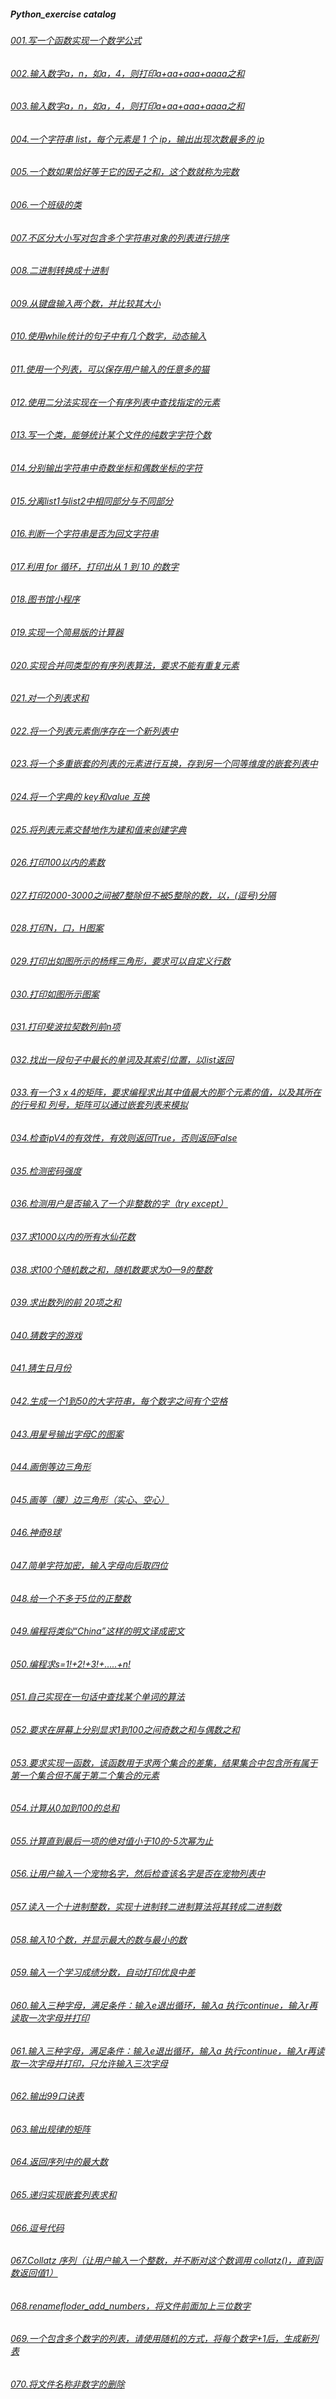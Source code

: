 ##### Python_exercise catalog 

###### [001.写一个函数实现一个数学公式](https://github.com/maohaoyang369/Python_exercise/blob/master/001.py)

###### [002.输入数字a，n，如a，4，则打印a+aa+aaa+aaaa之和](https://github.com/maohaoyang369/Python_exercise/blob/master/002.py)

###### [003.输入数字a，n，如a，4，则打印a+aa+aaa+aaaa之和](https://github.com/maohaoyang369/Python_exercise/blob/master/003.py)

###### [004.一个字符串 list，每个元素是 1 个 ip，输出出现次数最多的 ip](https://github.com/maohaoyang369/Python_exercise/blob/master/004.py)

###### [005.一个数如果恰好等于它的因子之和，这个数就称为完数](https://github.com/maohaoyang369/Python_exercise/blob/master/005.py)

###### [006.一个班级的类](https://github.com/maohaoyang369/Python_exercise/blob/master/006.py)

###### [007.不区分大小写对包含多个字符串对象的列表进行排序](https://github.com/maohaoyang369/Python_exercise/blob/master/007.py)

###### [008.二进制转换成十进制](https://github.com/maohaoyang369/Python_exercise/blob/master/008.py)

###### [009.从键盘输入两个数，并比较其大小](https://github.com/maohaoyang369/Python_exercise/blob/master/009.py)

###### [010.使用while统计的句子中有几个数字，动态输入](https://github.com/maohaoyang369/Python_exercise/blob/master/0010.py)

###### [011.使用一个列表，可以保存用户输入的任意多的猫](https://github.com/maohaoyang369/Python_exercise/blob/master/011.py)

###### [012.使用二分法实现在一个有序列表中查找指定的元素](https://github.com/maohaoyang369/Python_exercise/blob/master/012.py)

###### [013.写一个类，能够统计某个文件的纯数字字符个数](https://github.com/maohaoyang369/Python_exercise/blob/master/013.py)

###### [014.分别输出字符串中奇数坐标和偶数坐标的字符](https://github.com/maohaoyang369/Python_exercise/blob/master/014.py)

###### [015.分离list1与list2中相同部分与不同部分](https://github.com/maohaoyang369/Python_exercise/blob/master/015.py)

###### [016.判断一个字符串是否为回文字符串](https://github.com/maohaoyang369/Python_exercise/blob/master/016.py)

###### [017.利用 for 循环，打印出从 1 到 10 的数字](https://github.com/maohaoyang369/Python_exercise/blob/master/017.py)

###### [018.图书馆小程序](https://github.com/maohaoyang369/Python_exercise/blob/master/018.py)

###### [019.实现一个简易版的计算器](https://github.com/maohaoyang369/Python_exercise/blob/master/019.py)

###### [020.实现合并同类型的有序列表算法，要求不能有重复元素](https://github.com/maohaoyang369/Python_exercise/blob/master/020.py)

###### [021.对一个列表求和](https://github.com/maohaoyang369/Python_exercise/blob/master/021.py)

###### [022.将一个列表元素倒序存在一个新列表中](https://github.com/maohaoyang369/Python_exercise/blob/master/022.py)

###### [023.将一个多重嵌套的列表的元素进行互换，存到另一个同等维度的嵌套列表中](https://github.com/maohaoyang369/Python_exercise/blob/master/023.py)

###### [024.将一个字典的 key和value 互换](https://github.com/maohaoyang369/Python_exercise/blob/master/024.py)

###### [025.将列表元素交替地作为建和值来创建字典](https://github.com/maohaoyang369/Python_exercise/blob/master/025.py)

###### [026.打印100以内的素数](https://github.com/maohaoyang369/Python_exercise/blob/master/026.py)

###### [027.打印2000-3000之间被7整除但不被5整除的数，以，(逗号)分隔](https://github.com/maohaoyang369/Python_exercise/blob/master/027.py)

###### [028.打印N，口，H图案](https://github.com/maohaoyang369/Python_exercise/blob/master/028.py)

###### [029.打印出如图所示的杨辉三角形，要求可以自定义行数](https://github.com/maohaoyang369/Python_exercise/blob/master/029.py)

###### [030.打印如图所示图案](https://github.com/maohaoyang369/Python_exercise/blob/master/030.py)

###### [031.打印斐波拉契数列前n项](https://github.com/maohaoyang369/Python_exercise/blob/master/031.py)

###### [032.找出一段句子中最长的单词及其索引位置，以list返回](https://github.com/maohaoyang369/Python_exercise/blob/master/032.py)

###### [033.有一个3 x 4的矩阵，要求编程求出其中值最大的那个元素的值，以及其所在的行号和 列号，矩阵可以通过嵌套列表来模拟](https://github.com/maohaoyang369/Python_exercise/blob/master/033.py)

###### [034.检查ipV4的有效性，有效则返回True，否则返回False](https://github.com/maohaoyang369/Python_exercise/blob/master/034.py)

###### [035.检测密码强度](https://github.com/maohaoyang369/Python_exercise/blob/master/035.py)

###### [036.检测用户是否输入了一个非整数的字（try except）](https://github.com/maohaoyang369/Python_exercise/blob/master/036.py)

###### [037.求1000以内的所有水仙花数](https://github.com/maohaoyang369/Python_exercise/blob/master/037.py)

###### [038.求100个随机数之和，随机数要求为0—9的整数](https://github.com/maohaoyang369/Python_exercise/blob/master/038.py)

###### [039.求出数列的前 20项之和](https://github.com/maohaoyang369/Python_exercise/blob/master/039.py)

###### [040.猜数字的游戏](https://github.com/maohaoyang369/Python_exercise/blob/master/040.py)

###### [041.猜生日月份](https://github.com/maohaoyang369/Python_exercise/blob/master/041.py)

###### [042.生成一个1到50的大字符串，每个数字之间有个空格](https://github.com/maohaoyang369/Python_exercise/blob/master/042.py)

###### [043.用星号输出字母C的图案](https://github.com/maohaoyang369/Python_exercise/blob/master/043.py)

###### [044.画倒等边三角形](https://github.com/maohaoyang369/Python_exercise/blob/master/044.py)

###### [045.画等（腰）边三角形（实心、空心）](https://github.com/maohaoyang369/Python_exercise/blob/master/045.py)

###### [046.神奇8球](https://github.com/maohaoyang369/Python_exercise/blob/master/046.py)

###### [047.简单字符加密，输入字母向后取四位](https://github.com/maohaoyang369/Python_exercise/blob/master/047.py)

###### [048.给一个不多于5位的正整数](https://github.com/maohaoyang369/Python_exercise/blob/master/048.py)

###### [049.编程将类似“China”这样的明文译成密文](https://github.com/maohaoyang369/Python_exercise/blob/master/049.py)

###### [050.编程求s=1!+2!+3!+…..+n!](https://github.com/maohaoyang369/Python_exercise/blob/master/050.py)

###### [051.自己实现在一句话中查找某个单词的算法](https://github.com/maohaoyang369/Python_exercise/blob/master/051.py)

###### [052.要求在屏幕上分别显求1到100之间奇数之和与偶数之和](https://github.com/maohaoyang369/Python_exercise/blob/master/052.py)

###### [053.要求实现一函数，该函数用于求两个集合的差集，结果集合中包含所有属于第一个集合但不属于第二个集合的元素](https://github.com/maohaoyang369/Python_exercise/blob/master/053.py)

###### [054.计算从0加到100的总和](https://github.com/maohaoyang369/Python_exercise/blob/master/054.py)

###### [055.计算直到最后一项的绝对值小于10的-5次幂为止](https://github.com/maohaoyang369/Python_exercise/blob/master/055.py)

###### [056.让用户输入一个宠物名字，然后检查该名字是否在宠物列表中](https://github.com/maohaoyang369/Python_exercise/blob/master/056.py)

###### [057.读入一个十进制整数，实现十进制转二进制算法将其转成二进制数](https://github.com/maohaoyang369/Python_exercise/blob/master/057.py)

###### [058.输入10个数，并显示最大的数与最小的数](https://github.com/maohaoyang369/Python_exercise/blob/master/058.py)

###### [059.输入一个学习成绩分数，自动打印优良中差](https://github.com/maohaoyang369/Python_exercise/blob/master/059.py)

###### [060.输入三种字母，满足条件：输入e退出循环，输入a 执行continue，输入r再读取一次字母并打印](https://github.com/maohaoyang369/Python_exercise/blob/master/060.py)

###### [061.输入三种字母，满足条件：输入e退出循环，输入a 执行continue，输入r再读取一次字母并打印，只允许输入三次字母](https://github.com/maohaoyang369/Python_exercise/blob/master/061.py)

###### [062.输出99口诀表](https://github.com/maohaoyang369/Python_exercise/blob/master/062.py)

###### [063.输出规律的矩阵](https://github.com/maohaoyang369/Python_exercise/blob/master/063.py)

###### [064.返回序列中的最大数](https://github.com/maohaoyang369/Python_exercise/blob/master/064.py)

###### [065.递归实现嵌套列表求和](https://github.com/maohaoyang369/Python_exercise/blob/master/065.py)

###### [066.逗号代码](https://github.com/maohaoyang369/Python_exercise/blob/master/066.py)

###### [067.Collatz 序列（让用户输入一个整数，并不断对这个数调用 collatz()，直到函数返回值1）](https://github.com/maohaoyang369/Python_exercise/blob/master/067.py)

###### [068.renamefloder_add_numbers，将文件前面加上三位数字](https://github.com/maohaoyang369/Python_exercise/blob/master/068.py)

###### [069.一个包含多个数字的列表，请使用随机的方式，将每个数字+1后，生成新列表](https://github.com/maohaoyang369/Python_exercise/blob/master/069.py)

###### [070.将文件名称非数字的删除](https://github.com/maohaoyang369/Python_exercise/blob/master/070.py)

